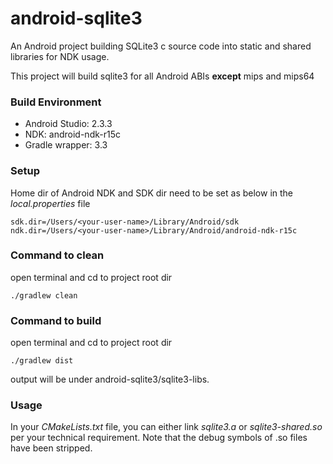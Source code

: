 # android-sqlite3
An Android project building SQLite3 c source code into static and shared libraries for NDK usage.

This project will build sqlite3 for all Android ABIs **except** mips and mips64

### Build Environment ###
* Android Studio: 2.3.3
* NDK: android-ndk-r15c
* Gradle wrapper: 3.3

### Setup ### 
Home dir of Android NDK and SDK dir need to be set as below in the *local.properties* file
~~~~
sdk.dir=/Users/<your-user-name>/Library/Android/sdk
ndk.dir=/Users/<your-user-name>/Library/Android/android-ndk-r15c
~~~~

### Command to clean
open terminal and cd to project root dir
~~~~
./gradlew clean
~~~~

### Command to build ###

open terminal and cd to project root dir
~~~~
./gradlew dist
~~~~

output will be under android-sqlite3/sqlite3-libs.

### Usage ###
In your *CMakeLists.txt* file, you can either link *sqlite3.a* or *sqlite3-shared.so* per your technical requirement. 
Note that the debug symbols of .so files have been stripped. 
